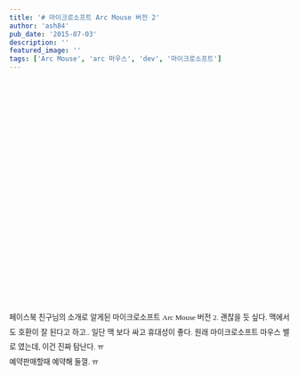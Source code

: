 ```yaml
---
title: '# 마이크로소프트 Arc Mouse 버전 2'
author: 'ash84'
pub_date: '2015-07-03'
description: ''
featured_image: ''
tags: ['Arc Mouse', 'arc 마우스', 'dev', '마이크로소프트']
---
```



<span style="font-size: 10pt;">﻿</span><object height="385" width="640"><param name="movie" value="http://www.youtube.com/v/BVPNlHez1Lo?fs=1&hl=ko_KR"></param><param name="allowFullScreen" value="true"></param><param name="allowscriptaccess" value="always"></param><embed allowfullscreen="true" allowscriptaccess="always" height="385" src="http://www.youtube.com/v/BVPNlHez1Lo?fs=1&hl=ko_KR" type="application/x-shockwave-flash" width="640"></embed></object>

<div></div><div></div><div style="text-align: justify; line-height: 2;"><span style="font-family: Dotum;"><span style="font-size: 10pt;">페이스북 친구님의 소개로 알게된 마이크로소프트 Arc Mouse 버전 2. 괜찮을 듯 싶다. 맥에서도 호환이 잘 된다고 하고.. 일단 맥 보다 싸고 휴대성이 좋다. 원래 마이크로소프트 마우스 별로 였는데, 이건 진짜 탐난다. ㅠ </span></span></div><div style="text-align: justify; line-height: 2;"></div><div style="text-align: justify; line-height: 2;"><span style="font-family: Dotum;"><span style="font-size: 10pt;">예약판매할때 예약해 둘껄. ㅠ </span></span></div>

